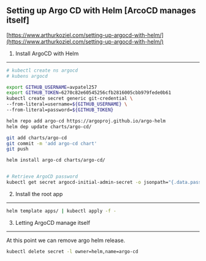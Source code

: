 Setting up Argo CD with Helm [ArcoCD manages itself]
---

[https://www.arthurkoziel.com/setting-up-argocd-with-helm/](https://www.arthurkoziel.com/setting-up-argocd-with-helm/)

1. Install ArgoCD with Helm
---

```bash
# kubectl create ns argocd
# kubens argocd

export GITHUB_USERNAME=avpatel257
export GITHUB_TOKEN=6270c82e60545256cfb2816005cbb979fede0b61
kubectl create secret generic git-credential \
--from-literal=username=${GITHUB_USERNAME} \
--from-literal=password=${GITHUB_TOKEN}

helm repo add argo-cd https://argoproj.github.io/argo-helm
helm dep update charts/argo-cd/

git add charts/argo-cd
git commit -m 'add argo-cd chart'
git push

helm install argo-cd charts/argo-cd/


# Retrieve ArgoCD password
kubectl get secret argocd-initial-admin-secret -o jsonpath="{.data.password}" | base64 -d
```


2. Install the root app
---

```bash
helm template apps/ | kubectl apply -f -
```

3. Letting ArgoCD manage itself
---

At this point we can remove argo helm release.

```bash
kubectl delete secret -l owner=helm,name=argo-cd
```